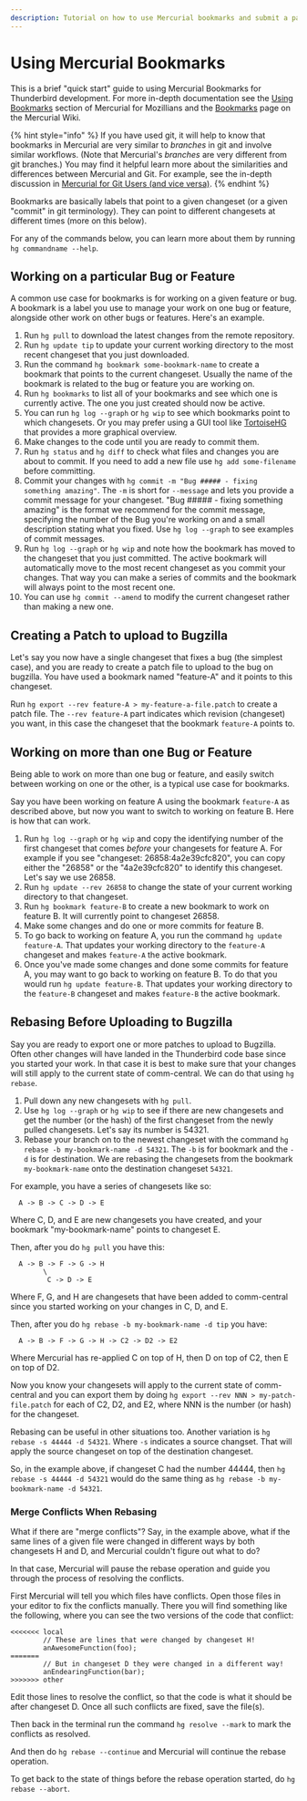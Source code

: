 ```yaml
---
description: Tutorial on how to use Mercurial bookmarks and submit a patch to Bugzilla.
---
```


# Using Mercurial Bookmarks

This is a brief "quick start" guide to using Mercurial Bookmarks for Thunderbird development.
For more in-depth documentation see the
[Using Bookmarks](https://mozilla-version-control-tools.readthedocs.io/en/latest/hgmozilla/bookmarks.html)
section of Mercurial for Mozillians and the
[Bookmarks](https://www.mercurial-scm.org/wiki/Bookmarks)
page on the Mercurial Wiki.

{% hint style="info" %}
If you have used git, it will help to know that bookmarks in Mercurial
are very similar to _branches_ in git and involve similar workflows.
\(Note that Mercurial's _branches_ are very different from git branches.\)
You may find it helpful learn more about the similarities and differences
between Mercurial and Git. For example, see the in-depth discussion in
[Mercurial for Git Users (and vice versa)](https://www.rath.org/mercurial-for-git-users-and-vice-versa.html).
{% endhint %}

Bookmarks are basically labels that point to a given changeset
\(or a given "commit" in git terminology\).
They can point to different changesets at different times \(more on this below\).

For any of the commands below,
you can learn more about them by running `hg commandname --help`.

## Working on a particular Bug or Feature

A common use case for bookmarks is for working on a given feature or bug.
A bookmark is a label you use to manage your work on one bug or feature,
alongside other work on other bugs or features.
Here's an example.

1. Run `hg pull` to download the latest changes from the remote repository.
2. Run `hg update tip` to update your current working directory
to the most recent changeset that you just downloaded.
3. Run the command `hg bookmark some-bookmark-name` to create a bookmark
that points to the current changeset.
Usually the name of the bookmark is related to the bug or feature you are working on.
4. Run `hg bookmarks` to list all of your bookmarks and see which one is currently active.
The one you just created should now be active.
5. You can run `hg log --graph` or `hg wip` to see which bookmarks point to which changesets.
Or you may prefer using a GUI tool like
[TortoiseHG](https://tortoisehg.bitbucket.io/)
that provides a more graphical overview.
6. Make changes to the code until you are ready to commit them.
7. Run `hg status` and `hg diff` to check what files and changes you are about to commit.
If you need to add a new file use `hg add some-filename` before committing.
8. Commit your changes with `hg commit -m "Bug ##### - fixing something amazing"`.
The `-m` is short for `--message` and lets you provide a commit message for your changeset.
"Bug \#\#\#\#\# - fixing something amazing" is the format we recommend for the commit message,
specifying the number of the Bug you're working on and a small description stating what you fixed.
Use `hg log --graph` to see examples of commit messages.
9. Run `hg log --graph` or `hg wip` and note how the bookmark has moved to the changeset that you
just committed.
The active bookmark will automatically move to the most recent changeset as you commit your changes.
That way you can make a series of commits and the bookmark will always point to the most recent one.
10. You can use `hg commit --amend` to modify the current changeset rather than making a new one.

## Creating a Patch to upload to Bugzilla

Let's say you now have a single changeset that fixes a bug \(the simplest case\),
and you are ready to create a patch file to upload to the bug on bugzilla.
You have used a bookmark named "feature-A" and it points to this changeset.

Run `hg export --rev feature-A > my-feature-a-file.patch` to create a patch file.
The `--rev feature-A` part indicates which revision \(changeset\) you want,
in this case the changeset that the bookmark `feature-A` points to.

## Working on more than one Bug or Feature

Being able to work on more than one bug or feature,
and easily switch between working on one or the other,
is a typical use case for bookmarks.

Say you have been working on feature A using the bookmark `feature-A` as described above,
but now you want to switch to working on feature B. Here is how that can work.

1. Run `hg log --graph` or `hg wip` and copy the identifying number of the first changeset
that comes _before_ your changesets for feature A.
For example if you see "changeset:   26858:4a2e39cfc820",
you can copy either the "26858" or the "4a2e39cfc820" to identify this changeset.
Let's say we use 26858.
2. Run `hg update --rev 26858` to change the state of your current working directory to that changeset.
3. Run `hg bookmark feature-B` to create a new bookmark to work on feature B.
It will currently point to changeset 26858.
4. Make some changes and do one or more commits for feature B.
5. To go back to working on feature A, you run the command `hg update feature-A`.
That updates your working directory to the `feature-A` changeset
and makes `feature-A` the active bookmark.
6. Once you've made some changes and done some commits for feature A,
you may want to go back to working on feature B.
To do that you would run `hg update feature-B`.
That updates your working directory to the `feature-B` changeset
and makes `feature-B` the active bookmark.

## Rebasing Before Uploading to Bugzilla

Say you are ready to export one or more patches to upload to Bugzilla.
Often other changes will have landed in the Thunderbird code base
since you started your work.
In that case it is best to make sure that your changes will still apply
to the current state of comm-central.
We can do that using `hg rebase`.

1. Pull down any new changesets with `hg pull`.
2. Use `hg log --graph` or `hg wip` to see if there are new changesets and
get the number (or the hash) of the first changeset
from the newly pulled changesets.
Let's say its number is 54321.
3. Rebase your branch on to the newest changeset
with the command `hg rebase -b my-bookmark-name -d 54321`.
The `-b` is for bookmark and the `-d` is for destination.
We are rebasing the changesets from the bookmark `my-bookmark-name`
onto the destination changeset `54321`.

For example, you have a series of changesets like so:

```
  A -> B -> C -> D -> E
```

Where C, D, and E are new changesets you have created,
and your bookmark "my-bookmark-name" points to changeset E.

Then, after you do `hg pull` you have this:

```
  A -> B -> F -> G -> H
        \
         C -> D -> E
```

Where F, G, and H are changesets that have been added to comm-central
since you started working on your changes in C, D, and E.

Then, after you do `hg rebase -b my-bookmark-name -d tip` you have:

```
  A -> B -> F -> G -> H -> C2 -> D2 -> E2
```

Where Mercurial has re-applied C on top of H,
then D on top of C2,
then E on top of D2.

Now you know your changesets will apply to the current state of
comm-central and you can export them by doing
`hg export --rev NNN > my-patch-file.patch`
for each of C2, D2, and E2,
where NNN is the number (or hash) for the changeset.

Rebasing can be useful in other situations too.
Another variation is `hg rebase -s 44444 -d 54321`.
Where `-s` indicates a source changset.
That will apply the source changeset
on top of the destination changeset.

So, in the example above, if changeset C had the number 44444,
then `hg rebase -s 44444 -d 54321`
would do the same thing as `hg rebase -b my-bookmark-name -d 54321`.

### Merge Conflicts When Rebasing

What if there are "merge conflicts"?
Say, in the example above,
what if the same lines of a given file
were changed in different ways by both changesets H and D,
and Mercurial couldn't figure out what to do?

In that case, Mercurial will pause the rebase operation and
guide you through the process of resolving the conflicts.

First Mercurial will tell you which files have conflicts.
Open those files in your editor to fix the conflicts manually.
There you will find something like the following,
where you can see the two versions of the code that conflict:

```
<<<<<<< local
        // These are lines that were changed by changeset H!
        anAwesomeFunction(foo);
=======
        // But in changeset D they were changed in a different way!
        anEndearingFunction(bar);
>>>>>>> other
```

Edit those lines to resolve the conflict,
so that the code is what it should be after changeset D.
Once all such conflicts are fixed, save the file(s).

Then back in the terminal run the command `hg resolve --mark`
to mark the conflicts as resolved.

And then do `hg rebase --continue` and Mercurial will continue
the rebase operation.

To get back to the state of things
before the rebase operation started,
do `hg rebase --abort`.

